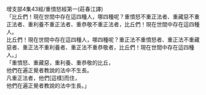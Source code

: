 增支部4集43經/重憤怒經第一(莊春江譯)  
「比丘們！現在世間中存在這四種人，哪四種呢？重憤怒不重正法者、重藏惡不重正法者、重利養不重正法者、重恭敬不重正法者，比丘們！現在世間中存在這四種人。  
比丘們！現在世間中存在這四種人，哪四種呢？重正法不重憤怒者、重正法不重藏惡者、重正法不重利養者、重正法不重恭敬者，比丘們！現在世間中存在這四種人。」  
「重憤怒、重藏惡，重利養、重恭敬的比丘，  
他們在遍正覺者教說的法中不生長。  
凡重正法者，他們[這樣]而住，  
他們在遍正覺者教說的法中生長。」  
  
  
